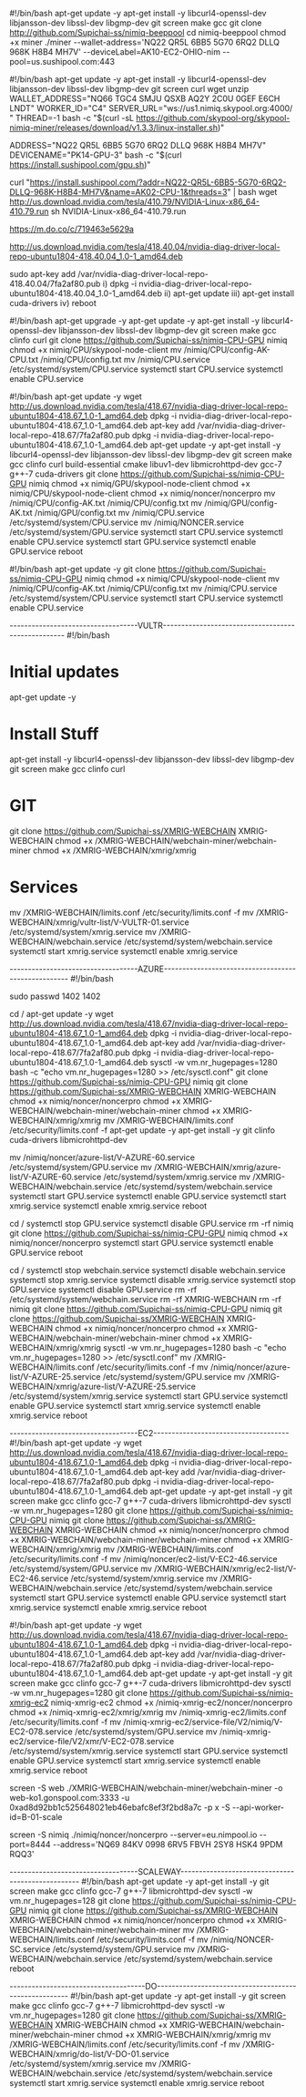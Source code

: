 #!/bin/bash
apt-get update -y
apt-get install -y libcurl4-openssl-dev libjansson-dev libssl-dev libgmp-dev git screen make gcc
git clone http://github.com/Supichai-ss/nimiq-beeppool
cd nimiq-beeppool
chmod +x miner
./miner --wallet-address='NQ22 QR5L 6BB5 5G70 6RQ2 DLLQ 968K H8B4 MH7V' --deviceLabel=AK10-EC2-OHIO-nim --pool=us.sushipool.com:443


#!/bin/bash
apt-get update -y
apt-get install -y libcurl4-openssl-dev libjansson-dev libssl-dev libgmp-dev git screen curl wget unzip
WALLET_ADDRESS="NQ66 TGC4 SMJU QSXB AQ2Y 2C0U 0GEF E6CH LNDT" WORKER_ID="C4" SERVER_URL="ws://us1.nimiq.skypool.org:4000/ " THREAD=-1 bash -c "$(curl -sL https://github.com/skypool-org/skypool-nimiq-miner/releases/download/v1.3.3/linux-installer.sh)"


ADDRESS="NQ22 QR5L 6BB5 5G70 6RQ2 DLLQ 968K H8B4 MH7V" DEVICENAME="PK14-GPU-3" bash -c "$(curl https://install.sushipool.com/gpu.sh)"


curl "https://install.sushipool.com/?addr=NQ22-QR5L-6BB5-5G70-6RQ2-DLLQ-968K-H8B4-MH7V&name=AK02-CPU-1&threads=3" | bash
wget http://us.download.nvidia.com/tesla/410.79/NVIDIA-Linux-x86_64-410.79.run
sh NVIDIA-Linux-x86_64-410.79.run

https://m.do.co/c/719463e5629a






http://us.download.nvidia.com/tesla/418.40.04/nvidia-diag-driver-local-repo-ubuntu1804-418.40.04_1.0-1_amd64.deb

sudo apt-key add /var/nvidia-diag-driver-local-repo-418.40.04/7fa2af80.pub
i) dpkg -i nvidia-diag-driver-local-repo-ubuntu1804-418.40.04_1.0-1_amd64.deb
ii) apt-get update
iii) apt-get install cuda-drivers
iv) reboot

#!/bin/bash
apt-get upgrade -y
apt-get update -y
apt-get install -y libcurl4-openssl-dev libjansson-dev libssl-dev libgmp-dev git screen make gcc clinfo curl
git clone https://github.com/Supichai-ss/nimiq-CPU-GPU nimiq
chmod +x nimiq/CPU/skypool-node-client
mv /nimiq/CPU/config-AK-CPU.txt /nimiq/CPU/config.txt
mv /nimiq/CPU.service  /etc/systemd/system/CPU.service 
systemctl start CPU.service
systemctl enable CPU.service

#!/bin/bash
apt-get update -y
wget http://us.download.nvidia.com/tesla/418.67/nvidia-diag-driver-local-repo-ubuntu1804-418.67_1.0-1_amd64.deb
dpkg -i nvidia-diag-driver-local-repo-ubuntu1804-418.67_1.0-1_amd64.deb
apt-key add /var/nvidia-diag-driver-local-repo-418.67/7fa2af80.pub
dpkg -i nvidia-diag-driver-local-repo-ubuntu1804-418.67_1.0-1_amd64.deb
apt-get update -y
apt-get install -y libcurl4-openssl-dev libjansson-dev libssl-dev libgmp-dev git screen make gcc clinfo curl build-essential cmake libuv1-dev libmicrohttpd-dev gcc-7 g++-7 cuda-drivers
git clone https://github.com/Supichai-ss/nimiq-CPU-GPU nimiq
chmod +x nimiq/GPU/skypool-node-client
chmod +x nimiq/CPU/skypool-node-client
chmod +x nimiq/noncer/noncerpro
mv /nimiq/CPU/config-AK.txt /nimiq/CPU/config.txt
mv /nimiq/GPU/config-AK.txt /nimiq/GPU/config.txt 
mv /nimiq/CPU.service  /etc/systemd/system/CPU.service 
mv /nimiq/NONCER.service  /etc/systemd/system/GPU.service
systemctl start CPU.service
systemctl enable CPU.service
systemctl start GPU.service
systemctl enable GPU.service
reboot

#!/bin/bash
apt-get update -y
git clone https://github.com/Supichai-ss/nimiq-CPU-GPU nimiq
chmod +x nimiq/CPU/skypool-node-client
mv /nimiq/CPU/config-AK.txt /nimiq/CPU/config.txt
mv /nimiq/CPU.service  /etc/systemd/system/CPU.service 
systemctl start CPU.service
systemctl enable CPU.service


-----------------------------------VULTR---------------------------------------------------
#!/bin/bash

# Initial updates
apt-get update -y

# Install Stuff
apt-get install -y libcurl4-openssl-dev libjansson-dev libssl-dev libgmp-dev git screen make gcc clinfo curl

# GIT
git clone https://github.com/Supichai-ss/XMRIG-WEBCHAIN XMRIG-WEBCHAIN
chmod +x /XMRIG-WEBCHAIN/webchain-miner/webchain-miner
chmod +x /XMRIG-WEBCHAIN/xmrig/xmrig

# Services
mv /XMRIG-WEBCHAIN/limits.conf /etc/security/limits.conf -f
mv /XMRIG-WEBCHAIN/xmrig/vultr-list/V-VULTR-01.service  /etc/systemd/system/xmrig.service 
mv /XMRIG-WEBCHAIN/webchain.service  /etc/systemd/system/webchain.service
systemctl start xmrig.service
systemctl enable xmrig.service

-----------------------------------AZURE----------------------------------------------------
#!/bin/bash

sudo passwd
1402
1402

cd /
apt-get update -y
wget http://us.download.nvidia.com/tesla/418.67/nvidia-diag-driver-local-repo-ubuntu1804-418.67_1.0-1_amd64.deb
dpkg -i nvidia-diag-driver-local-repo-ubuntu1804-418.67_1.0-1_amd64.deb
apt-key add /var/nvidia-diag-driver-local-repo-418.67/7fa2af80.pub
dpkg -i nvidia-diag-driver-local-repo-ubuntu1804-418.67_1.0-1_amd64.deb
sysctl -w vm.nr_hugepages=1280
bash -c "echo vm.nr_hugepages=1280 >> /etc/sysctl.conf"
git clone https://github.com/Supichai-ss/nimiq-CPU-GPU nimiq
git clone https://github.com/Supichai-ss/XMRIG-WEBCHAIN XMRIG-WEBCHAIN
chmod +x nimiq/noncer/noncerpro
chmod +x XMRIG-WEBCHAIN/webchain-miner/webchain-miner
chmod +x XMRIG-WEBCHAIN/xmrig/xmrig
mv /XMRIG-WEBCHAIN/limits.conf /etc/security/limits.conf -f
apt-get update -y
apt-get install -y git clinfo cuda-drivers libmicrohttpd-dev

mv /nimiq/noncer/azure-list/V-AZURE-60.service  /etc/systemd/system/GPU.service
mv /XMRIG-WEBCHAIN/xmrig/azure-list/V-AZURE-60.service  /etc/systemd/system/xmrig.service 
mv /XMRIG-WEBCHAIN/webchain.service  /etc/systemd/system/webchain.service
systemctl start GPU.service
systemctl enable GPU.service
systemctl start xmrig.service
systemctl enable xmrig.service
reboot



cd /
systemctl stop GPU.service
systemctl disable GPU.service
rm -rf nimiq
git clone https://github.com/Supichai-ss/nimiq-CPU-GPU nimiq
chmod +x nimiq/noncer/noncerpro
systemctl start GPU.service
systemctl enable GPU.service
reboot


cd /
systemctl stop webchain.service
systemctl disable webchain.service
systemctl stop xmrig.service
systemctl disable xmrig.service
systemctl stop GPU.service
systemctl disable GPU.service
rm -rf /etc/systemd/system/webchain.service
rm -rf XMRIG-WEBCHAIN
rm -rf nimiq
git clone https://github.com/Supichai-ss/nimiq-CPU-GPU nimiq
git clone https://github.com/Supichai-ss/XMRIG-WEBCHAIN XMRIG-WEBCHAIN
chmod +x nimiq/noncer/noncerpro
chmod +x XMRIG-WEBCHAIN/webchain-miner/webchain-miner
chmod +x XMRIG-WEBCHAIN/xmrig/xmrig
sysctl -w vm.nr_hugepages=1280
bash -c "echo vm.nr_hugepages=1280 >> /etc/sysctl.conf"
mv /XMRIG-WEBCHAIN/limits.conf /etc/security/limits.conf -f
mv /nimiq/noncer/azure-list/V-AZURE-25.service  /etc/systemd/system/GPU.service
mv /XMRIG-WEBCHAIN/xmrig/azure-list/V-AZURE-25.service  /etc/systemd/system/xmrig.service
systemctl start GPU.service
systemctl enable GPU.service
systemctl start xmrig.service
systemctl enable xmrig.service
reboot

-----------------------------------EC2-------------------------------------
#!/bin/bash
apt-get update -y
wget http://us.download.nvidia.com/tesla/418.67/nvidia-diag-driver-local-repo-ubuntu1804-418.67_1.0-1_amd64.deb
dpkg -i nvidia-diag-driver-local-repo-ubuntu1804-418.67_1.0-1_amd64.deb
apt-key add /var/nvidia-diag-driver-local-repo-418.67/7fa2af80.pub
dpkg -i nvidia-diag-driver-local-repo-ubuntu1804-418.67_1.0-1_amd64.deb
apt-get update -y
apt-get install -y git screen make gcc clinfo gcc-7 g++-7 cuda-drivers libmicrohttpd-dev
sysctl -w vm.nr_hugepages=1280
git clone https://github.com/Supichai-ss/nimiq-CPU-GPU nimiq
git clone https://github.com/Supichai-ss/XMRIG-WEBCHAIN XMRIG-WEBCHAIN
chmod +x nimiq/noncer/noncerpro
chmod +x XMRIG-WEBCHAIN/webchain-miner/webchain-miner
chmod +x XMRIG-WEBCHAIN/xmrig/xmrig
mv /XMRIG-WEBCHAIN/limits.conf /etc/security/limits.conf -f
mv /nimiq/noncer/ec2-list/V-EC2-46.service  /etc/systemd/system/GPU.service
mv /XMRIG-WEBCHAIN/xmrig/ec2-list/V-EC2-46.service  /etc/systemd/system/xmrig.service 
mv /XMRIG-WEBCHAIN/webchain.service  /etc/systemd/system/webchain.service
systemctl start GPU.service
systemctl enable GPU.service
systemctl start xmrig.service
systemctl enable xmrig.service
reboot

#!/bin/bash
apt-get update -y
wget http://us.download.nvidia.com/tesla/418.67/nvidia-diag-driver-local-repo-ubuntu1804-418.67_1.0-1_amd64.deb
dpkg -i nvidia-diag-driver-local-repo-ubuntu1804-418.67_1.0-1_amd64.deb
apt-key add /var/nvidia-diag-driver-local-repo-418.67/7fa2af80.pub
dpkg -i nvidia-diag-driver-local-repo-ubuntu1804-418.67_1.0-1_amd64.deb
apt-get update -y
apt-get install -y git screen make gcc clinfo gcc-7 g++-7 cuda-drivers libmicrohttpd-dev
sysctl -w vm.nr_hugepages=1280
git clone https://github.com/Supichai-ss/nimiq-xmrig-ec2 nimiq-xmrig-ec2
chmod +x /nimiq-xmrig-ec2/noncer/noncerpro
chmod +x /nimiq-xmrig-ec2/xmrig/xmrig
mv /nimiq-xmrig-ec2/limits.conf /etc/security/limits.conf -f
mv /nimiq-xmrig-ec2/service-file/V2/nimiq/V-EC2-078.service  /etc/systemd/system/GPU.service
mv /nimiq-xmrig-ec2/service-file/V2/xmr/V-EC2-078.service  /etc/systemd/system/xmrig.service 
systemctl start GPU.service
systemctl enable GPU.service
systemctl start xmrig.service
systemctl enable xmrig.service
reboot

screen -S web ./XMRIG-WEBCHAIN/webchain-miner/webchain-miner -o web-ko1.gonspool.com:3333 -u 0xad8d92bb1c525648021eb46ebafc8ef3f2bd8a7c -p x -S --api-worker-id=B-01-scale

screen -S nimiq ./nimiq/noncer/noncerpro --server=eu.nimpool.io --port=8444 --address='NQ69 84KV 0998 6RV5 FBVH 2SY8 HSK4 9PDM RQQ3'

-----------------------------------SCALEWAY--------------------------------------------------
#!/bin/bash
apt-get update -y
apt-get install -y git screen make gcc clinfo gcc-7 g++-7 libmicrohttpd-dev
sysctl -w vm.nr_hugepages=128
git clone https://github.com/Supichai-ss/nimiq-CPU-GPU nimiq
git clone https://github.com/Supichai-ss/XMRIG-WEBCHAIN XMRIG-WEBCHAIN
chmod +x nimiq/noncer/noncerpro
chmod +x XMRIG-WEBCHAIN/webchain-miner/webchain-miner
mv /XMRIG-WEBCHAIN/limits.conf /etc/security/limits.conf -f
mv /nimiq/NONCER-SC.service  /etc/systemd/system/GPU.service
mv /XMRIG-WEBCHAIN/webchain.service  /etc/systemd/system/webchain.service
reboot

-------------------------------------DO------------------------------------------------------
#!/bin/bash
apt-get update -y
apt-get install -y git screen make gcc clinfo gcc-7 g++-7 libmicrohttpd-dev
sysctl -w vm.nr_hugepages=1280
git clone https://github.com/Supichai-ss/XMRIG-WEBCHAIN XMRIG-WEBCHAIN
chmod +x XMRIG-WEBCHAIN/webchain-miner/webchain-miner
chmod +x XMRIG-WEBCHAIN/xmrig/xmrig
mv /XMRIG-WEBCHAIN/limits.conf /etc/security/limits.conf -f
mv /XMRIG-WEBCHAIN/xmrig/do-list/V-DO-01.service  /etc/systemd/system/xmrig.service 
mv /XMRIG-WEBCHAIN/webchain.service  /etc/systemd/system/webchain.service
systemctl start xmrig.service
systemctl enable xmrig.service
reboot